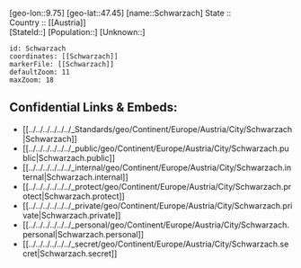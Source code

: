 ﻿---
location: [47.45,9.75] 
mapzoom: [7,12] 
mapmarker: city 
type: City
tags:
- geo/City


SpocWebEntityId: 34098
isDeleted: false
confidential: public

---
[geo-lon::9.75] 
[geo-lat::47.45] 
[name::Schwarzach] 
State ::  
Country :: [[Austria]]  
[StateId::] 
[Population::] 
[Unknown::] 


```leaflet
id: Schwarzach
coordinates: [[Schwarzach]] 
markerFile: [[Schwarzach]] 
defaultZoom: 11 
maxZoom: 18
```


## Confidential Links & Embeds: 
- [[../../../../../../_Standards/geo/Continent/Europe/Austria/City/Schwarzach|Schwarzach]] 
- [[../../../../../../_public/geo/Continent/Europe/Austria/City/Schwarzach.public|Schwarzach.public]] 
- [[../../../../../../_internal/geo/Continent/Europe/Austria/City/Schwarzach.internal|Schwarzach.internal]] 
- [[../../../../../../_protect/geo/Continent/Europe/Austria/City/Schwarzach.protect|Schwarzach.protect]] 
- [[../../../../../../_private/geo/Continent/Europe/Austria/City/Schwarzach.private|Schwarzach.private]] 
- [[../../../../../../_personal/geo/Continent/Europe/Austria/City/Schwarzach.personal|Schwarzach.personal]] 
- [[../../../../../../_secret/geo/Continent/Europe/Austria/City/Schwarzach.secret|Schwarzach.secret]] 
